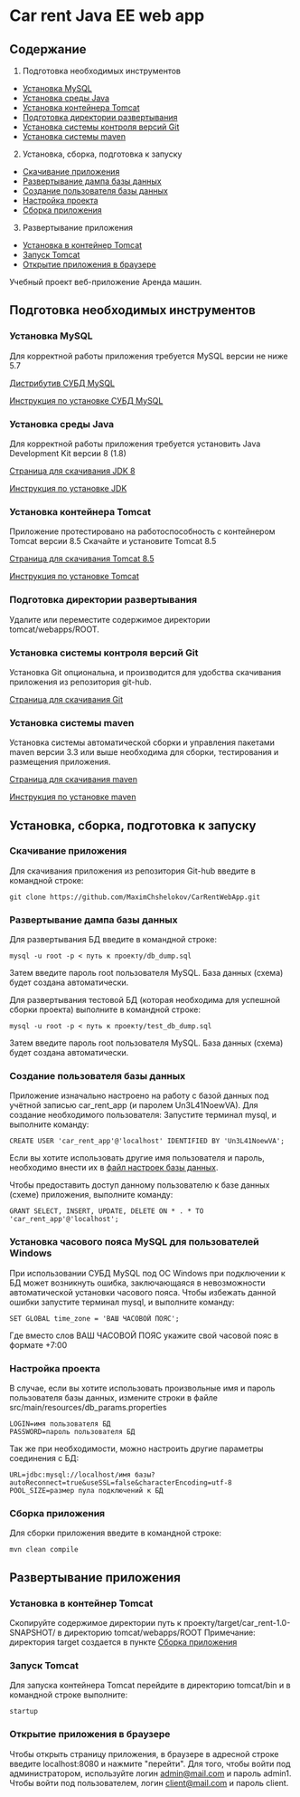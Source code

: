 # Car rent Java EE web app

## Содержание

1. Подготовка необходимых инструментов
 + [Установка MySQL](#mysql)
 + [Установка среды Java](#jdk)
 + [Установка контейнера Tomcat](#tomcat)
 + [Подготовка директории развертывания](#tom_dir)
 + [Установка системы контроля версий Git](#git)
 + [Установка системы maven](#maven)
2. Установка, сборка, подготовка к запуску
 + [Скачивание приложения](#clone)
 + [Развертывание дампа базы данных](#import)
 + [Создание пользователя базы данных](#setup_db)
 + [Настройка проекта](#set_param)
 + [Сборка приложения](#compile)
3. Развертывание приложения
 + [Установка в контейнер Tomcat](#tomcat_deploy)
 + [Запуск Tomcat](#start_tomcat)
 + [Открытие приложения в браузере](#browse)



Учебный проект веб-приложение Аренда машин.

##	Подготовка необходимых инструментов
### <a name="mysql"></a>	Установка MySQL

Для корректной работы приложения требуется MySQL версии не ниже 5.7

[Дистрибутив СУБД MySQL](https://dev.mysql.com/downloads/mysql/)

[Инструкция по установке СУБД MySQL](https://dev.mysql.com/doc/refman/8.0/en/installing.html)

### <a name="jdk"></a>	Установка среды Java

Для корректной работы приложения требуется установить Java Development Kit версии 8 (1.8)

[Страница для скачивания JDK 8](http://www.oracle.com/technetwork/java/javase/downloads/jdk8-downloads-2133151.html)

[Инструкция по установке JDK](https://docs.oracle.com/javase/8/docs/technotes/guides/install/index.html)

### <a name="tomcat"></a>	Установка контейнера Tomcat

Приложение протестировано на работоспособность с контейнером Tomcat версии 8.5
Скачайте и установите Tomcat 8.5

[Страница для скачивания Tomcat 8.5](https://tomcat.apache.org/download-70.cgi)

[Инструкция по установке Tomcat](https://tomcat.apache.org/tomcat-8.5-doc/setup.html)

### <a name="tom_dir"></a>    Подготовка директории развертывания

Удалите или переместите содержимое директории tomcat/webapps/ROOT.

### <a name="git"></a>	Установка системы контроля версий Git

Установка Git опциональна, и производится для удобства скачивания приложения из репозитория git-hub.

[Страница для скачивания Git](https://git-scm.com/downloads)

### <a name="maven"></a> Установка системы maven

Установка системы автоматической сборки и управления пакетами maven версии 3.3 или выше необходима для сборки, тестирования и размещения приложения.

[Страница для скачивания maven](https://maven.apache.org/download.cgi)

[Инструкция по установке maven](https://maven.apache.org/install.html)


## Установка, сборка, подготовка к запуску
### <a name="clone"></a>	Скачивание приложения

Для скачивания приложения из репозитория Git-hub введите в командной строке:
	
	git clone https://github.com/MaximChshelokov/CarRentWebApp.git

	
### <a name="import"></a>	Развертывание дампа базы данных

Для развертывания БД введите в командной строке:
	
	mysql -u root -p < путь к проекту/db_dump.sql
	
Затем введите пароль root пользователя MySQL. База данных (схема) будет создана автоматически.

Для развертывания тестовой БД (которая необходима для успешной сборки проекта) выполните в командной строке:
	
	mysql -u root -p < путь к проекту/test_db_dump.sql
	
Затем введите пароль root пользователя MySQL. База данных (схема) будет создана автоматически.

### <a name="setup_db"></a>	Создание пользователя базы данных

Приложение изначально настроено на работу с базой данных под учётной записью car_rent_app (и паролем Un3L41NoewVA).
Для создание необходимого пользователя:
Запустите терминал mysql, и выполните команду:
	
	CREATE USER 'car_rent_app'@'localhost' IDENTIFIED BY 'Un3L41NoewVA';
	
Если вы хотите использовать другие имя пользователя и пароль, необходимо внести их в [файл настроек базы данных](#set_param).

Чтобы предоставить доступ данному пользователю к базе данных (схеме) приложения, выполните команду:
    
    GRANT SELECT, INSERT, UPDATE, DELETE ON * . * TO 'car_rent_app'@'localhost';
    
### Установка часового пояса MySQL для пользователей Windows

При использовании СУБД MySQL под ОС Windows при подключении к БД может возникнуть ошибка, заключающаяся в невозможности автоматической установки часового пояса. Чтобы избежать данной ошибки запустите терминал mysql, и выполните команду:
    
    SET GLOBAL time_zone = 'ВАШ ЧАСОВОЙ ПОЯС';
    
Где вместо слов ВАШ ЧАСОВОЙ ПОЯС укажите свой часовой пояс в формате +7:00

### <a name="set_param"></a>	Настройка проекта

В случае, если вы хотите использовать произвольные имя и пароль пользователя базы данных, измените строки в файле src/main/resources/db_params.properties
	
	LOGIN=имя пользователя БД
	PASSWORD=пароль пользователя БД
	
Так же при необходимости, можно настроить другие параметры соединения с БД:
	
	URL=jdbc:mysql://localhost/имя базы?autoReconnect=true&useSSL=false&characterEncoding=utf-8
	POOL_SIZE=размер пула подключений к БД
	
### <a name="compile"></a>  Сборка приложения

Для сборки приложения введите в командной строке:
	
	mvn clean compile
	
## Развертывание приложения
### <a name="tomcat_deploy"></a> Установка в контейнер Tomcat

Скопируйте содержимое директории путь к проекту/target/car_rent-1.0-SNAPSHOT/ в директорию tomcat/webapps/ROOT
Примечание: директория target создается в пункте [Сборка приложения](#compile)

### <a name="start_tomcat"></a>  Запуск Tomcat

Для запуска контейнера Tomcat перейдите в директорию tomcat/bin и в командной строке выполните:
    
    startup
    
### <a name="browse"></a>   Открытие приложения в браузере

Чтобы открыть страницу приложения, в браузере в адресной строке введите localhost:8080 и нажмите "перейти".
Для того, чтобы войти под администратором, используйте логин admin@mail.com и пароль admin1.
Чтобы войти под пользователем, логин client@mail.com и пароль client.

